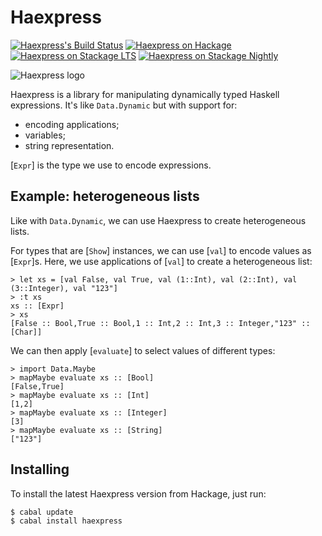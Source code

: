 Haexpress
=========

[![Haexpress's Build Status][build-status]][build-log]
[![Haexpress on Hackage][hackage-version]][haexpress-on-hackage]
[![Haexpress on Stackage LTS][stackage-lts-badge]][haexpress-on-stackage-lts]
[![Haexpress on Stackage Nightly][stackage-nightly-badge]][haexpress-on-stackage-nightly]

![Haexpress logo][haexpress-logo]


Haexpress is a library for manipulating dynamically typed Haskell expressions.
It's like `Data.Dynamic` but with support for:

* encoding applications;
* variables;
* string representation.

[`Expr`] is the type we use to encode expressions.


Example: heterogeneous lists
----------------------------

Like with `Data.Dynamic`, we can use Haexpress to create heterogeneous lists.

For types that are [`Show`] instances, we can use [`val`] to encode values as [`Expr`]s.
Here, we use applications of [`val`] to create a heterogeneous list:

```
> let xs = [val False, val True, val (1::Int), val (2::Int), val (3::Integer), val "123"]
> :t xs
xs :: [Expr]
> xs
[False :: Bool,True :: Bool,1 :: Int,2 :: Int,3 :: Integer,"123" :: [Char]]
```

We can then apply [`evaluate`] to select values of different types:

```
> import Data.Maybe
> mapMaybe evaluate xs :: [Bool]
[False,True]
> mapMaybe evaluate xs :: [Int]
[1,2]
> mapMaybe evaluate xs :: [Integer]
[3]
> mapMaybe evaluate xs :: [String]
["123"]
```


Installing
----------

To install the latest Haexpress version from Hackage, just run:

	$ cabal update
	$ cabal install haexpress


[Haexpress's Haddock documentation]: https://hackage.haskell.org/package/haexpress/docs/Data-Haexpress.html

[haexpress-logo]: https://github.com/rudymatela/haexpress/raw/master/doc/haexpress.svg?sanitize=true

[build-status]: https://travis-ci.org/rudymatela/haexpress.svg?branch=master
[build-log]:    https://travis-ci.org/rudymatela/haexpress
[hackage-version]: https://img.shields.io/hackage/v/haexpress.svg
[haexpress-on-hackage]: https://hackage.haskell.org/package/haexpress
[stackage-lts-badge]:            https://stackage.org/package/haexpress/badge/lts
[stackage-nightly-badge]:        https://stackage.org/package/haexpress/badge/nightly
[haexpress-on-stackage]:         https://stackage.org/package/haexpress
[haexpress-on-stackage-lts]:     https://stackage.org/lts/package/haexpress
[haexpress-on-stackage-nightly]: https://stackage.org/nightly/package/haexpress
